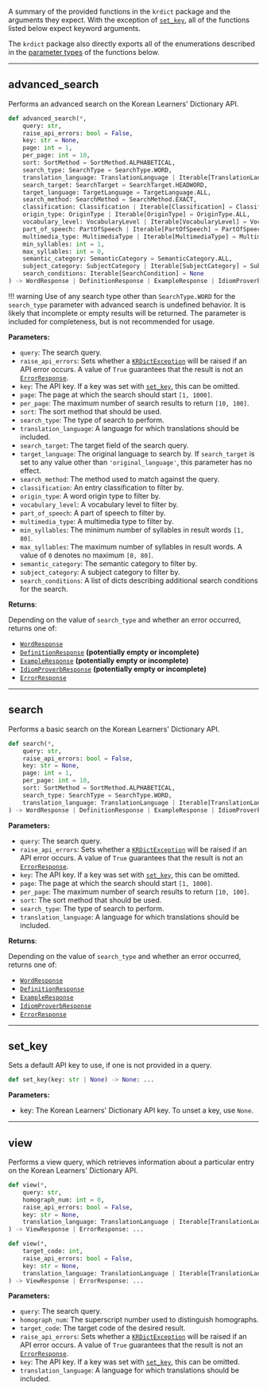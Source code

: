 A summary of the provided functions in the `krdict` package and the arguments they expect.
With the exception of [`set_key`](#set_key),
all of the functions listed below expect keyword arguments.

The `krdict` package also directly exports all of the enumerations described in
the [parameter types](enums.md) of the functions below.

---
## advanced_search

Performs an advanced search on the Korean Learners' Dictionary API.

```python
def advanced_search(*,
    query: str,
    raise_api_errors: bool = False,
    key: str = None,
    page: int = 1,
    per_page: int = 10,
    sort: SortMethod = SortMethod.ALPHABETICAL,
    search_type: SearchType = SearchType.WORD,
    translation_language: TranslationLanguage | Iterable[TranslationLanguage] = None,
    search_target: SearchTarget = SearchTarget.HEADWORD,
    target_language: TargetLanguage = TargetLanguage.ALL,
    search_method: SearchMethod = SearchMethod.EXACT,
    classification: Classification | Iterable[Classification] = Classification.ALL,
    origin_type: OriginType | Iterable[OriginType] = OriginType.ALL,
    vocabulary_level: VocabularyLevel | Iterable[VocabularyLevel] = VocabularyLevel.ALL,
    part_of_speech: PartOfSpeech | Iterable[PartOfSpeech] = PartOfSpeech.ALL,
    multimedia_type: MultimediaType | Iterable[MultimediaType] = MultimediaType.ALL,
    min_syllables: int = 1,
    max_syllables: int = 0,
    semantic_category: SemanticCategory = SemanticCategory.ALL,
    subject_category: SubjectCategory | Iterable[SubjectCategory] = SubjectCategory.ALL,
    search_conditions: Iterable[SearchCondition] = None
) -> WordResponse | DefinitionResponse | ExampleResponse | IdiomProverbResponse | ErrorResponse: ...
```
!!! warning
    Use of any search type other than `SearchType.WORD` for the `search_type` parameter with advanced search is
    undefined behavior. It is likely that incomplete or empty results will be returned.
    The parameter is included for completeness, but is not recommended for usage.

**Parameters:**

- `query`: The search query.
- `raise_api_errors`: Sets whether a [`KRDictException`](other.md#krdictexception) will be raised if an API error occurs.
A value of `True` guarantees that the result is not an [`ErrorResponse`](return_types.md#errorresponse).
- `key`: The API key. If a key was set with [`set_key`](#set_key), this can be omitted.
- `page`: The page at which the search should start `[1, 1000]`.
- `per_page`: The maximum number of search results to return `[10, 100]`.
- `sort`: The sort method that should be used.
- `search_type`: The type of search to perform.
- `translation_language`: A language for which translations should be included.
- `search_target`: The target field of the search query.
- `target_language`: The original language to search by. If `search_target`
is set to any value other than `'original_language'`, this parameter has no effect.
- `search_method`: The method used to match against the query.
- `classification`: An entry classification to filter by.
- `origin_type`: A word origin type to filter by.
- `vocabulary_level`: A vocabulary level to filter by.
- `part_of_speech`: A part of speech to filter by.
- `multimedia_type`: A multimedia type to filter by.
- `min_syllables`: The minimum number of syllables in result words `[1, 80]`.
- `max_syllables`: The maximum number of syllables in result words. A value of `0` denotes no maximum `[0, 80]`.
- `semantic_category`: The semantic category to filter by.
- `subject_category`: A subject category to filter by.
- `search_conditions`: A list of dicts describing additional search conditions for the search.


**Returns**:

Depending on the value of `search_type` and whether an error occurred, returns one of:

- [`WordResponse`](return_types.md#wordresponse)
- [`DefinitionResponse`](return_types.md#definitionresponse) **(potentially empty or incomplete)**
- [`ExampleResponse`](return_types.md#exampleresponse) **(potentially empty or incomplete)**
- [`IdiomProverbResponse`](return_types.md#idiomproverbresponse) **(potentially empty or incomplete)**
- [`ErrorResponse`](return_types.md#errorresponse)

---

## search

Performs a basic search on the Korean Learners' Dictionary API.

```python
def search(*,
    query: str,
    raise_api_errors: bool = False,
    key: str = None,
    page: int = 1,
    per_page: int = 10,
    sort: SortMethod = SortMethod.ALPHABETICAL,
    search_type: SearchType = SearchType.WORD,
    translation_language: TranslationLanguage | Iterable[TranslationLanguage] = None
) -> WordResponse | DefinitionResponse | ExampleResponse | IdiomProverbResponse | ErrorResponse: ...
```

**Parameters:**

- `query`: The search query.
- `raise_api_errors`: Sets whether a [`KRDictException`](other.md#krdictexception) will be raised if an API error occurs.
A value of `True` guarantees that the result is not an [`ErrorResponse`](return_types.md#errorresponse).
- `key`: The API key. If a key was set with [`set_key`](#set_key), this can be omitted.
- `page`: The page at which the search should start `[1, 1000]`.
- `per_page`: The maximum number of search results to return `[10, 100]`.
- `sort`: The sort method that should be used.
- `search_type`: The type of search to perform.
- `translation_language`: A language
for which translations should be included.


**Returns**:

Depending on the value of `search_type` and whether an error occurred, returns one of:

- [`WordResponse`](return_types.md#wordresponse)
- [`DefinitionResponse`](return_types.md#definitionresponse)
- [`ExampleResponse`](return_types.md#exampleresponse)
- [`IdiomProverbResponse`](return_types.md#idiomproverbresponse)
- [`ErrorResponse`](return_types.md#errorresponse)

---

## set_key

Sets a default API key to use, if one is not provided in a query.

```python
def set_key(key: str | None) -> None: ...
```

**Parameters:**

- key: The Korean Learners' Dictionary API key. To unset a key, use `None`.

---

## view

Performs a view query, which retrieves information about a particular entry on the Korean Learners' Dictionary API.

```python
def view(*,
    query: str,
    homograph_num: int = 0,
    raise_api_errors: bool = False,
    key: str = None,
    translation_language: TranslationLanguage | Iterable[TranslationLanguage] = None
) -> ViewResponse | ErrorResponse: ...

def view(*,
    target_code: int,
    raise_api_errors: bool = False,
    key: str = None,
    translation_language: TranslationLanguage | Iterable[TranslationLanguage] = None
) -> ViewResponse | ErrorResponse: ...
```

**Parameters:**

- `query`: The search query.
- `homograph_num`: The superscript number used to distinguish homographs.
- `target_code`: The target code of the desired result.
- `raise_api_errors`: Sets whether a [`KRDictException`](other.md#krdictexception) will be raised if an API error occurs.
A value of `True` guarantees that the result is not an [`ErrorResponse`](return_types.md#errorresponse).
- `key`: The API key. If a key was set with [`set_key`](#set_key), this can be omitted.
- `translation_language`: A language for which translations
should be included.
